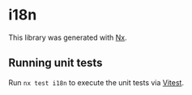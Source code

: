 # i18n

This library was generated with [Nx](https://nx.dev).

## Running unit tests

Run `nx test i18n` to execute the unit tests via [Vitest](https://vitest.dev/).
